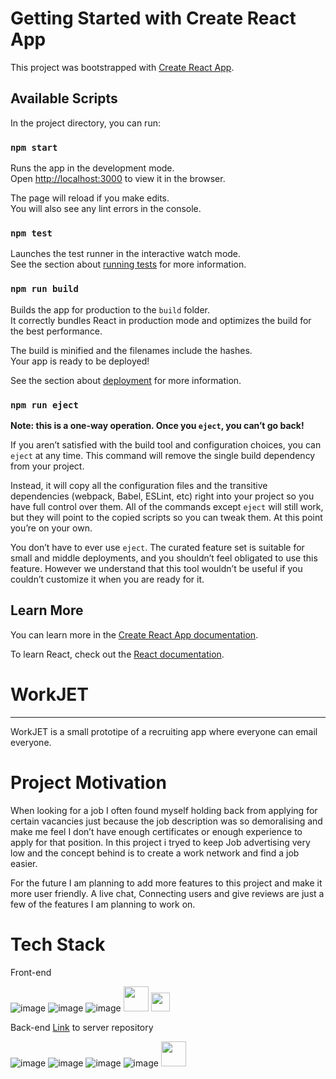 # Getting Started with Create React App

This project was bootstrapped with [Create React App](https://github.com/facebook/create-react-app).

## Available Scripts

In the project directory, you can run:

### `npm start`

Runs the app in the development mode.\
Open [http://localhost:3000](http://localhost:3000) to view it in the browser.

The page will reload if you make edits.\
You will also see any lint errors in the console.

### `npm test`

Launches the test runner in the interactive watch mode.\
See the section about [running tests](https://facebook.github.io/create-react-app/docs/running-tests) for more information.

### `npm run build`

Builds the app for production to the `build` folder.\
It correctly bundles React in production mode and optimizes the build for the best performance.

The build is minified and the filenames include the hashes.\
Your app is ready to be deployed!

See the section about [deployment](https://facebook.github.io/create-react-app/docs/deployment) for more information.

### `npm run eject`

**Note: this is a one-way operation. Once you `eject`, you can’t go back!**

If you aren’t satisfied with the build tool and configuration choices, you can `eject` at any time. This command will remove the single build dependency from your project.

Instead, it will copy all the configuration files and the transitive dependencies (webpack, Babel, ESLint, etc) right into your project so you have full control over them. All of the commands except `eject` will still work, but they will point to the copied scripts so you can tweak them. At this point you’re on your own.

You don’t have to ever use `eject`. The curated feature set is suitable for small and middle deployments, and you shouldn’t feel obligated to use this feature. However we understand that this tool wouldn’t be useful if you couldn’t customize it when you are ready for it.

## Learn More

You can learn more in the [Create React App documentation](https://facebook.github.io/create-react-app/docs/getting-started).

To learn React, check out the [React documentation](https://reactjs.org/).








# WorkJET
--------------------------------------
WorkJET is a small prototipe of a recruiting app where everyone can email everyone.

# Project Motivation 

When looking for a job I often found myself holding back from applying for certain vacancies just because the job description was so demoralising and make me feel I don’t have enough  certificates or enough experience to apply for that position.
In this project i tryed to keep Job advertising very low and the concept behind is to create a work network and find a job easier.

For the future I am planning to add more features to this project and make it more user friendly.
A live chat, Connecting users and give reviews are just a few of the features I am planning to work on.


# Tech Stack

Front-end

![image](https://user-images.githubusercontent.com/91064857/175106075-f5a13fb9-0aaf-4d0e-b366-a9ae375aa229.png)
![image](https://user-images.githubusercontent.com/91064857/175106265-ebe916a3-b8da-4497-8ae1-1e800e75392b.png)
![image](https://user-images.githubusercontent.com/91064857/175106317-2e02020a-be8a-4b5e-8241-f66eb69fec51.png)
<img src="https://user-images.githubusercontent.com/91064857/175106963-b4adc8f3-6fc8-454d-8e4f-25a68c3b4a78.png" width="40" height="40">
<img src="https://user-images.githubusercontent.com/91064857/175107929-dcd8f28f-b854-45db-870d-9767ad9a9dd5.png" width="30" height="30">

Back-end
[Link](https://github.com/nextcode1/WorkJET-backend) to server repository

![image](https://user-images.githubusercontent.com/91064857/175108456-feecf660-3066-49d2-be23-8bb0c9d18620.png)
![image](https://user-images.githubusercontent.com/91064857/175108472-a2e5a80b-ca19-4e03-8ce1-7440e21aea9c.png)
![image](https://user-images.githubusercontent.com/91064857/175108484-71d86088-4187-4deb-b6fb-331350101e9e.png)
![image](https://user-images.githubusercontent.com/91064857/175108506-35c64bfc-76e0-4bc6-84d9-f9f676dd5c08.png)
<img src="https://user-images.githubusercontent.com/91064857/175108622-52ed08ab-7bfd-46f6-bfab-b58814d7874a.png" width="40" height="40">


